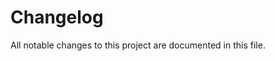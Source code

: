 # Changelog

All notable changes to this project are documented in this file.

<!-- generated by git-cliff -->

